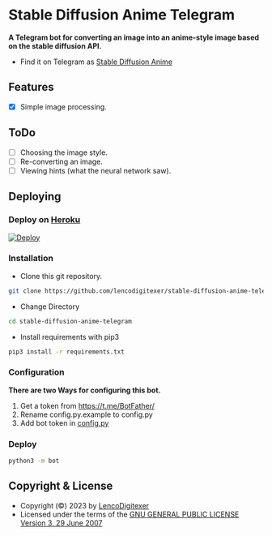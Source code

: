 # Stable Diffusion Anime Telegram
**A Telegram bot for converting an image into an anime-style image based on the stable diffusion API.**
- Find it on Telegram as [Stable Diffusion Anime](https://t.me/stablediffusion_api_bot)


## Features
- [X] Simple image processing.

## ToDo 
- [ ] Choosing the image style.
- [ ] Re-converting an image.
- [ ] Viewing hints (what the neural network saw).

## Deploying

### Deploy on [Heroku](https://heroku.com)
[![Deploy](https://www.herokucdn.com/deploy/button.svg)](https://heroku.com/deploy)

### Installation
- Clone this git repository.
```sh 
git clone https://github.com/lencodigitexer/stable-diffusion-anime-telegram
```
- Change Directory
```sh 
cd stable-diffusion-anime-telegram
```
- Install requirements with pip3
```sh 
pip3 install -r requirements.txt
```

### Configuration
**There are two Ways for configuring this bot.**
1. Get a token from https://t.me/BotFather/
2. Rename config.py.example to config.py
2. Add bot token in [config.py](config.py)

### Deploy 
```sh 
python3 -m bot
```


## Copyright & License
- Copyright (©) 2023 by [LencoDigitexer](https://github.com/lencodigitexer)
- Licensed under the terms of the [GNU GENERAL PUBLIC LICENSE Version 3, 29 June 2007](./LICENSE)

